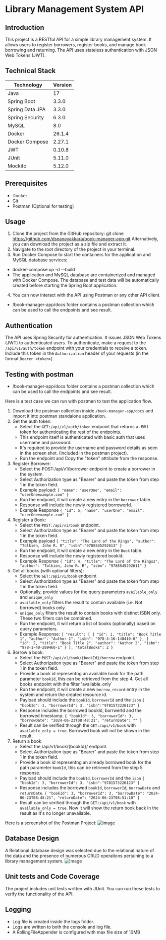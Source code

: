 # Library Management System API

## Introduction
This project is a RESTful API for a simple library management system. It allows users to register borrowers, register books, and manage book borrowing and returning. The API uses stateless authentication with JSON Web Tokens (JWT).

## Technical Stack

| Technology       | Version |
|------------------|---------|
| Java             | 17      |
| Spring Boot      | 3.3.0   |
| Spring Data JPA  | 3.3.0   |
| Spring Security  | 6.3.0   |
| MySQL            | 8.0     |
| Docker           | 26.1.4  |
| Docker Compose   | 2.27.1  |
| JWT              | 0.10.8  |
| JUnit            | 5.11.0  |
| Mockito          | 5.12.0  |

## Prerequisites
- Docker
- Git
- Postman (Optional for testing)

## Usage
1. Clone the project from the GitHub repository:
git clone https://github.com/dsnanayakkara/book-manager-app.git
Alternatively, you can download the project as a zip file and extract it.
2. Navigate to the root directory of the project in your terminal.
3. Run Docker Compose to start the containers for the application and MySQL database services:
- docker-compose up -d --build
- The application and MySQL database are containerized and managed with Docker Compose. The database and test data will be automatically created before starting the Spring Boot application.
4. You can now interact with the API using Postman or any other API client.
- /book-manager-app/docs folder contains a postman collection which can be used to call the endpoints and see result.

## Authentication
The API uses Spring Security for authentication. It issues JSON Web Tokens (JWT) to authenticated users. To authenticate, make a request to the ` /api/v1/auth/token` endpoint with your credentials to receive a token. Include this token in the `Authorization` header of your requests (in the format `Bearer <token>`).

## Testing with postman

- /book-manager-app/docs folder contains a postman collection which can be used to call the endpoints and see result.
  
Here is a test case we can run with postman to test the application flow.
1. Download the postman collection inside `/book-manager-app/docs` and import it into postman standalone application.
2. Get the auth token:
   - Select the `GET:/api/v1/auth/token` endpoint that returns a JWT token for authenticating the rest of the endpoints.
   - This endpoint itself is authenticated with basic auth that uses username and password.
   - It's required to provide the username and password details as seen in the screen shot. (Included in the postman project).
   - Run the endpoint and Copy the "token" attribute from the response.
3. Register Borrower:
   - Select the POST:/api/v1/borrower endpoint to create a borrower in the system.
   - Select Authorization type as "Bearer" and paste the token from step 1 in the token field.
   - Example payload:
     `{
    "name": "userOne",
    "email": "userOneexample.com"
     }`
   - Run the endpoint, it will create a new entry in the `borrower` table.
   - Response will include the newly registered borrowerId.
   - Example Response
     `{
    "id": 5,
    "name": "userOne",
    "email": "userOneexample.com"
     }`
4. Register a Book:
   - Select the `POST:/api/v1/book` endpoint.
   - Select Authorization type as "Bearer" and paste the token from step 1 in the token field.
   - Example payload
     `{
    "title": "The Lord of the Rings",
    "author": "Tolkien, John R. R",
    "isbn":"9788845292613"
      }`
   - Run the endpoint, it will create a new entry in the `Book` table.
   - Response will include the newly registered bookId.
   - Example Response `{
    "id": 4,
    "title": "The Lord of the Rings2",
    "author": "Tolkien, John R. R",
    "isbn": "9788845292611"
    }`
5. Get all books (with optional filters):
   - Select the `GET:/api/v1/book` endpoint
   - Select Authorization type as "Bearer" and paste the token from step 1 in the token field.
   - Optionally, provide values for the query parameters `available_only` and `unique_only`
   - `available_only` filters the result to contain available (i.e. Not borrowed) books only.
   - `unique_only` filters the result to contain books with distinct ISBN only. These two filters can be combined.
   - Run the endpoint, it will return a list of books (optionally) based on query parameters.
   - Example Response:
   `{
    "result": [
        {
            "id": 1,
            "title": "Book Title 1",
            "author": "Author 1",
            "isbn": "978-3-16-148410-0"
        },
        {
            "id": 2,
            "title": "Book Title 2",
            "author": "Author 2",
            "isbn": "978-1-40-289460-1"
        }
    ],
    "totalBooks": 2
 }`
6. Borrow a book:
   - Select the `POST:/api/v1/book/{bookId}/borrow` endpoint.
   - Select Authorization type as "Bearer" and paste the token from step 1 in the token field.
   - Provide a book id representng an available book for the path parameter `bookId`, this can be retrieved from the step 4. Get all books endpoint with the filter 'available_only`
   - Run the endpoint, it will create a new `borrow_record` entry in the system and return the created resource id.
   - Payload should include the `bookId`, `borrowerId` and the `isbn`
     `{
    "bookId": 3,
    "borrowerId": 3,
    "isbn":"9781573226123"
     `}
   - Response includes the borrowed bookId, borrwerId and the borrowed timestamp.
     `{
    "bookId": 3,
    "borrowerId": 3,
    "borrowDate": "2024-06-23T08:48:21",
    "returnDate": ""
     }`
   - Result can be verified through the `GET:/api/v1/book` with `available_only = true`. Borrowed book will not be shown in the result.
7. Return a book:
   - Select the /api/v1/book/{bookId}/ endpont.
   - Select Authorization type as "Bearer" and paste the token from step 1 in the token field.
   - Provide a book id representng an already borrowed book for the path parameter `bookId`, this can be retrieved from the step 5 response.
   - Payload should include the `bookId`, `borrowerId` and the `isbn`
     `{
    "bookId": 3,
    "borrowerId": 3,
    "isbn":"9781573226123"
     }`
   - Response includes the borrowed `bookId`, `borrowerId`, `borrowDate` and `returnDate`.
     `{
    "bookId": 3,
    "borrowerId": 3,
    "borrowDate": "2024-06-23T08:48:21",
    "returnDate": "2024-06-23T08:51:10"
     }`
   - Result can be verified through the `GET:/api/v1/book` with `available_only = true`. Now it will show the return book back in the result as it's no longer unavailable.

Here is a screenshot of the Postman Project:
![image](https://github.com/dsnanayakkara/book-manager-app/assets/47851416/5c8baa7f-e7ac-4dec-99f5-609ef9c52616)

## Database Design
A Relational database design was selected due to the relational nature of the data and the presence of numerous CRUD operations pertaining to a library management system.
![image](https://github.com/dsnanayakkara/book-manager-app/assets/47851416/cb357987-1aee-4bd0-bf3f-e5b9ac3d90c8)

## Unit tests and Code Coverage
The project includes unit tests written with JUnit. You can run these tests to verify the functionality of the API. 

## Logging
- Log file is created inside the logs folder.
- Logs are written to both the console and log file.
- A RollingFileAppender is configured with max file size of 10MB

